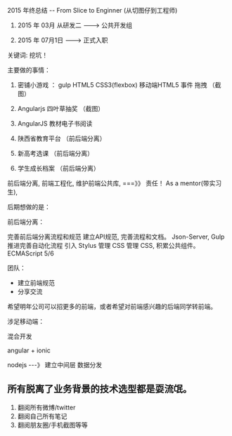 

2015 年终总结
     --  From Slice to Enginner (从切图仔到工程师)


1.  2015 年 03月 从研发二 --->  公共开发组

2.  2015 年 07月1日  ---> 正式入职


关键词: 挖坑！


主要做的事情：

  1. 密铺小游戏 ： gulp  HTML5 CSS3(flexbox) 移动端HTML5 事件  拖拽 （截图）

  2. Angularjs   四叶草抽奖 （截图）

  3. AngularJS   教材电子书阅读

  4. 陕西省教育平台 （前后端分离）

  5. 新高考选课 （前后端分离）

  6. 学生成长档案 （前后端分离）



前后端分离,
前端工程化,
维护前端公共库, ===》》 责任！
As a mentor(带实习生),


后期想做的是：

前后端分离：

  完善前后端分离流程和规范
  建立API规范,
  完善流程和文档。
  Json-Server,
  Gulp 推进完善自动化流程
  引入 Stylus 管理 CSS 管理 CSS,
  积累公共组件。
  ECMAScript 5/6


团队：

  - 建立前端规范
  - 分享交流


  希望明年公司可以招更多的前端，或者希望对前端感兴趣的后端同学转前端。


涉足移动端：

  混合开发

  angular + ionic


nodejs ---》 建立中间层 数据分发



##  所有脱离了业务背景的技术选型都是耍流氓。



1.  翻阅所有微博/twitter
2.  翻阅自己所有笔记
3.  翻阅朋友圈/手机截图等等









